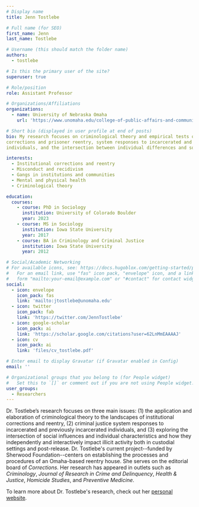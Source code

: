 ```yaml
---
# Display name
title: Jenn Tostlebe

# Full name (for SEO)
first_name: Jenn
last_name: Tostlebe

# Username (this should match the folder name)
authors:
  - tostlebe

# Is this the primary user of the site?
superuser: true

# Role/position
role: Assistant Professor

# Organizations/Affiliations
organizations:
  - name: University of Nebraska Omaha
    url: 'https://www.unomaha.edu/college-of-public-affairs-and-community-service/criminology-and-criminal-justice/about-us/jennifer-tostlebe.php'

# Short bio (displayed in user profile at end of posts)
bio: My research focuses on criminological theory and empirical tests of it within institutional
corrections and prisoner reentry, system responses to incarcerated and previously incarcerated
individuals, and the intersection between individual differences and social influences.

interests:
  - Institutional corrections and reentry
  - Misconduct and recidivism
  - Gangs in institutions and communities
  - Mental and physical health
  - Criminological theory

education:
  courses:
    - course: PhD in Sociology
      institution: University of Colorado Boulder
      year: 2023
    - course: MS in Sociology
      institution: Iowa State University
      year: 2017
    - course: BA in Criminology and Criminal Justice
      institution: Iowa State University
      year: 2012

# Social/Academic Networking
# For available icons, see: https://docs.hugoblox.com/getting-started/page-builder/#icons
#   For an email link, use "fas" icon pack, "envelope" icon, and a link in the
#   form "mailto:your-email@example.com" or "#contact" for contact widget.
social:
  - icon: envelope
    icon_pack: fas
    link: 'mailto:jtostlebe@unomaha.edu'
  - icon: twitter
    icon_pack: fab
    link: 'https://twitter.com/JennTostlebe'
  - icon: google-scholar
    icon_pack: ai
    link: 'https://scholar.google.com/citations?user=62LnMmEAAAAJ'
  - icon: cv
    icon_pack: ai
    link: 'files/cv_tostlebe.pdf'

# Enter email to display Gravatar (if Gravatar enabled in Config)
email: ''

# Organizational groups that you belong to (for People widget)
#   Set this to `[]` or comment out if you are not using People widget.
user_groups:
  - Researchers
---
```


Dr. Tostlebe’s research focuses on three main issues: (1) the application and elaboration of criminological theory to the landscapes of institutional corrections and reentry, (2) criminal justice system responses to incarcerated and previously incarcerated individuals, and (3) exploring the intersection of social influences and individual characteristics and how they independently and interactively impact illicit activity both in custodial settings and post-release. Dr. Tostlebe's current project--funded by Sherwood Foundation--centers on establishing the processes and procedures of an Omaha-based reentry house. She serves on the editorial board of *Corrections*. Her research has appeared in outlets such as *Criminology*, *Journal of Research in Crime and Delinquency*, *Health & Justice*, *Homicide Studies*, and *Preventive Medicine*.

To learn more about Dr. Tostlebe's research, check out her [personal website](https://www.thecriminologyacademy.com). 
